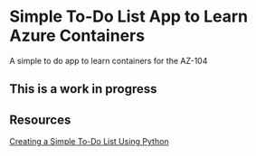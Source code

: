 # Simple To-Do List App to Learn Azure Containers
A simple to do app to learn containers for the AZ-104 

## This is a work in progress 

## Resources 

[Creating a Simple To-Do List Using Python](https://pub.aimind.so/creating-a-simple-to-do-list-in-python-c0f52ab15814)

